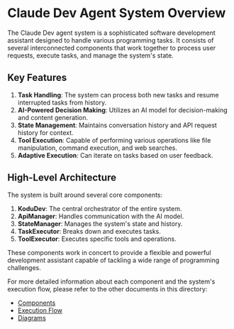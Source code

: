 # Claude Dev Agent System Overview

The Claude Dev agent system is a sophisticated software development assistant designed to handle various programming tasks. It consists of several interconnected components that work together to process user requests, execute tasks, and manage the system's state.

## Key Features

1. **Task Handling**: The system can process both new tasks and resume interrupted tasks from history.
2. **AI-Powered Decision Making**: Utilizes an AI model for decision-making and content generation.
3. **State Management**: Maintains conversation history and API request history for context.
4. **Tool Execution**: Capable of performing various operations like file manipulation, command execution, and web searches.
5. **Adaptive Execution**: Can iterate on tasks based on user feedback.

## High-Level Architecture

The system is built around several core components:

1. **KoduDev**: The central orchestrator of the entire system.
2. **ApiManager**: Handles communication with the AI model.
3. **StateManager**: Manages the system's state and history.
4. **TaskExecutor**: Breaks down and executes tasks.
5. **ToolExecutor**: Executes specific tools and operations.

These components work in concert to provide a flexible and powerful development assistant capable of tackling a wide range of programming challenges.

For more detailed information about each component and the system's execution flow, please refer to the other documents in this directory:

- [Components](./components.md)
- [Execution Flow](./execution_flow.md)
- [Diagrams](./diagrams.md)